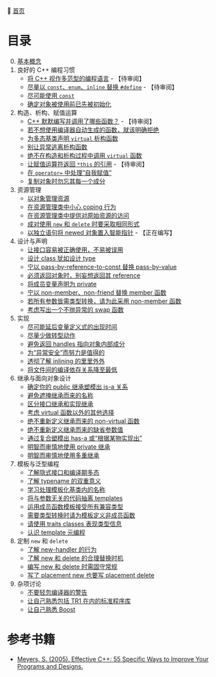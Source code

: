 :arrow_up_small: [首页](../README.md)
# 目录
0. [基本概念](basics.md)
1. 良好的 C++ 编程习惯
    - [将 C++ 视作多范型的编程语言](view-cpp-as-a-federation-of-languages.md) - 【待审阅】
    - [尽量以 `const`、`enum`、`inline` 替换 `#define`](prefer-consts-enums-and-inlines-to-defines.md) - 【待审阅】
    - [尽可能使用 `const`]()
    - [确定对象被使用前已先被初始化]()
2. 构造、析构、赋值运算
    - [C++ 默默编写并调用了哪些函数？](know-what-functions-cpp-silently-writes-and-calls.md) - 【待审阅】
    - [若不想使用编译器自动生成的函数，就该明确拒绝](explicitly-disallow-the-use-of-compiler-generated-functions-you-do-not-want.md)
    - [为多态基类声明 `virtual` 析构函数]()
    - [别让异常逃离析构函数]()
    - [绝不在构造和析构过程中调用 `virtual` 函数]()
    - [让赋值运算符返回 `*this` 的引用](have-assignment-operators-return-a-reference-to-this.md) - 【待审阅】
    - [在 `operator=` 中处理“自我赋值”]()
    - [复制对象时勿忘其每一个成分]()
3. 资源管理
    - [以对象管理资源]()
    - [在资源管理类中小心 coping 行为]()
    - [在资源管理类中提供对原始资源的访问]()
    - [成对使用 `new` 和 `delete` 时要采取相同形式]()
    - [以独立语句将 newed 对象置入智能指针](store-newed-objeccts-in-smart-pointers-in-standalone-statements.md) - 【正在编写】
4. 设计与声明
    - [让接口容易被正确使用，不易被误用]()
    - [设计 class 犹如设计 type]()
    - [宁以 pass-by-reference-to-const 替换 pass-by-value]()
    - [必须返回对象时，别妄想返回其 reference]()
    - [将成员变量声明为 private]()
    - [宁以 non-member、non-friend 替换 member 函数]()
    - [若所有参数皆需类型转换，请为此采用 non-member 函数]()
    - [考虑写出一个不抛异常的 swap 函数]()
5. 实现
    - [尽可能延后变量定义式的出现时间]()
    - [尽量少做转型动作]()
    - [避免返回 handles 指向对象内部成分]()
    - [为“异常安全”而努力是值得的]()
    - [透彻了解 inlining 的里里外外]()
    - [将文件间的编译依存关系降至最低]()
6. 继承与面向对象设计
    - [确定你的 public 继承塑模出 is-a 关系]()
    - [避免遮掩继承而来的名称]()
    - [区分接口继承和实现继承]()
    - [考虑 virtual 函数以外的其他选择]()
    - [绝不重新定义继承而来的 non-virtual 函数]()
    - [绝不重新定义继承而来的缺省参数值]()
    - [通过复合塑模出 has-a 或“根据某物实现出”]()
    - [明智而审慎地使用 private 继承]()
    - [明智而审慎地使用多重继承]()
7. 模板与泛型编程
    - [了解隐式接口和编译期多态]()
    - [了解 typename 的双重意义]()
    - [学习处理模板化基类内的名称]()
    - [将与参数无关的代码抽离 templates]()
    - [运用成员函数模板接受所有兼容类型]()
    - [需要类型转换时请为模板定义非成员函数]()
    - [请使用 traits classes 表现类型信息]()
    - [认识 template 元编程]()
8. 定制 `new` 和 `delete`
    - [了解 new-handler 的行为]()
    - [了解 new 和 delete 的合理替换时机]()
    - [编写 new 和 delete 时需固守常规]()
    - [写了 placement new 也要写 placement delete]()
9. 杂项讨论
    - [不要轻忽编译器的警告]()
    - [让自己熟悉包括 TR1 在内的标准程序库]()
    - [让自己熟悉 Boost]()
# 参考书籍
+ [Meyers, S. (2005). Effective C++: 55 Specific Ways to Improve Your Programs and Designs.](https://dl.acm.org/citation.cfm?id=1051335)
